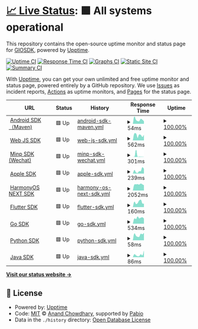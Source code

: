 # [📈 Live Status](https://GIOSDK.github.io/growingio-sdk-upptime): <!--live status--> **🟩 All systems operational**

This repository contains the open-source uptime monitor and status page for [GIOSDK](https://GIOSDK.github.io/growingio-sdk-upptime), powered by [Upptime](https://github.com/upptime/upptime).

[![Uptime CI](https://github.com/GIOSDK/growingio-sdk-upptime/workflows/Uptime%20CI/badge.svg)](https://github.com/GIOSDK/growingio-sdk-upptime/actions?query=workflow%3A%22Uptime+CI%22)
[![Response Time CI](https://github.com/GIOSDK/growingio-sdk-upptime/workflows/Response%20Time%20CI/badge.svg)](https://github.com/GIOSDK/growingio-sdk-upptime/actions?query=workflow%3A%22Response+Time+CI%22)
[![Graphs CI](https://github.com/GIOSDK/growingio-sdk-upptime/workflows/Graphs%20CI/badge.svg)](https://github.com/GIOSDK/growingio-sdk-upptime/actions?query=workflow%3A%22Graphs+CI%22)
[![Static Site CI](https://github.com/GIOSDK/growingio-sdk-upptime/workflows/Static%20Site%20CI/badge.svg)](https://github.com/GIOSDK/growingio-sdk-upptime/actions?query=workflow%3A%22Static+Site+CI%22)
[![Summary CI](https://github.com/GIOSDK/growingio-sdk-upptime/workflows/Summary%20CI/badge.svg)](https://github.com/GIOSDK/growingio-sdk-upptime/actions?query=workflow%3A%22Summary+CI%22)

With [Upptime](https://upptime.js.org), you can get your own unlimited and free uptime monitor and status page, powered entirely by a GitHub repository. We use [Issues](https://github.com/GIOSDK/growingio-sdk-upptime/issues) as incident reports, [Actions](https://github.com/GIOSDK/growingio-sdk-upptime/actions) as uptime monitors, and [Pages](https://GIOSDK.github.io/growingio-sdk-upptime) for the status page.

<!--start: status pages-->
<!-- This summary is generated by Upptime (https://github.com/upptime/upptime) -->
<!-- Do not edit this manually, your changes will be overwritten -->
<!-- prettier-ignore -->
| URL | Status | History | Response Time | Uptime |
| --- | ------ | ------- | ------------- | ------ |
| <img alt="" src="https://icons.duckduckgo.com/ip3/repo.maven.apache.org.ico" height="13"> [Android SDK（Maven)](https://repo.maven.apache.org/maven2/com/growingio/) | 🟩 Up | [android-sdk-maven.yml](https://github.com/GIOSDK/growingio-sdk-upptime/commits/HEAD/history/android-sdk-maven.yml) | <details><summary><img alt="Response time graph" src="./graphs/android-sdk-maven/response-time-week.png" height="20"> 54ms</summary><br><a href="https://GIOSDK.github.io/growingio-sdk-upptime/history/android-sdk-maven"><img alt="Response time 69" src="https://img.shields.io/endpoint?url=https%3A%2F%2Fraw.githubusercontent.com%2FGIOSDK%2Fgrowingio-sdk-upptime%2FHEAD%2Fapi%2Fandroid-sdk-maven%2Fresponse-time.json"></a><br><a href="https://GIOSDK.github.io/growingio-sdk-upptime/history/android-sdk-maven"><img alt="24-hour response time 34" src="https://img.shields.io/endpoint?url=https%3A%2F%2Fraw.githubusercontent.com%2FGIOSDK%2Fgrowingio-sdk-upptime%2FHEAD%2Fapi%2Fandroid-sdk-maven%2Fresponse-time-day.json"></a><br><a href="https://GIOSDK.github.io/growingio-sdk-upptime/history/android-sdk-maven"><img alt="7-day response time 54" src="https://img.shields.io/endpoint?url=https%3A%2F%2Fraw.githubusercontent.com%2FGIOSDK%2Fgrowingio-sdk-upptime%2FHEAD%2Fapi%2Fandroid-sdk-maven%2Fresponse-time-week.json"></a><br><a href="https://GIOSDK.github.io/growingio-sdk-upptime/history/android-sdk-maven"><img alt="30-day response time 75" src="https://img.shields.io/endpoint?url=https%3A%2F%2Fraw.githubusercontent.com%2FGIOSDK%2Fgrowingio-sdk-upptime%2FHEAD%2Fapi%2Fandroid-sdk-maven%2Fresponse-time-month.json"></a><br><a href="https://GIOSDK.github.io/growingio-sdk-upptime/history/android-sdk-maven"><img alt="1-year response time 69" src="https://img.shields.io/endpoint?url=https%3A%2F%2Fraw.githubusercontent.com%2FGIOSDK%2Fgrowingio-sdk-upptime%2FHEAD%2Fapi%2Fandroid-sdk-maven%2Fresponse-time-year.json"></a></details> | <details><summary><a href="https://GIOSDK.github.io/growingio-sdk-upptime/history/android-sdk-maven">100.00%</a></summary><a href="https://GIOSDK.github.io/growingio-sdk-upptime/history/android-sdk-maven"><img alt="All-time uptime 100.00%" src="https://img.shields.io/endpoint?url=https%3A%2F%2Fraw.githubusercontent.com%2FGIOSDK%2Fgrowingio-sdk-upptime%2FHEAD%2Fapi%2Fandroid-sdk-maven%2Fuptime.json"></a><br><a href="https://GIOSDK.github.io/growingio-sdk-upptime/history/android-sdk-maven"><img alt="24-hour uptime 100.00%" src="https://img.shields.io/endpoint?url=https%3A%2F%2Fraw.githubusercontent.com%2FGIOSDK%2Fgrowingio-sdk-upptime%2FHEAD%2Fapi%2Fandroid-sdk-maven%2Fuptime-day.json"></a><br><a href="https://GIOSDK.github.io/growingio-sdk-upptime/history/android-sdk-maven"><img alt="7-day uptime 100.00%" src="https://img.shields.io/endpoint?url=https%3A%2F%2Fraw.githubusercontent.com%2FGIOSDK%2Fgrowingio-sdk-upptime%2FHEAD%2Fapi%2Fandroid-sdk-maven%2Fuptime-week.json"></a><br><a href="https://GIOSDK.github.io/growingio-sdk-upptime/history/android-sdk-maven"><img alt="30-day uptime 100.00%" src="https://img.shields.io/endpoint?url=https%3A%2F%2Fraw.githubusercontent.com%2FGIOSDK%2Fgrowingio-sdk-upptime%2FHEAD%2Fapi%2Fandroid-sdk-maven%2Fuptime-month.json"></a><br><a href="https://GIOSDK.github.io/growingio-sdk-upptime/history/android-sdk-maven"><img alt="1-year uptime 100.00%" src="https://img.shields.io/endpoint?url=https%3A%2F%2Fraw.githubusercontent.com%2FGIOSDK%2Fgrowingio-sdk-upptime%2FHEAD%2Fapi%2Fandroid-sdk-maven%2Fuptime-year.json"></a></details>
| <img alt="" src="https://icons.duckduckgo.com/ip3/assets.giocdn.com.ico" height="13"> [Web JS SDK](https://assets.giocdn.com/sdk/webjs/gdp-full.js) | 🟩 Up | [web-js-sdk.yml](https://github.com/GIOSDK/growingio-sdk-upptime/commits/HEAD/history/web-js-sdk.yml) | <details><summary><img alt="Response time graph" src="./graphs/web-js-sdk/response-time-week.png" height="20"> 562ms</summary><br><a href="https://GIOSDK.github.io/growingio-sdk-upptime/history/web-js-sdk"><img alt="Response time 506" src="https://img.shields.io/endpoint?url=https%3A%2F%2Fraw.githubusercontent.com%2FGIOSDK%2Fgrowingio-sdk-upptime%2FHEAD%2Fapi%2Fweb-js-sdk%2Fresponse-time.json"></a><br><a href="https://GIOSDK.github.io/growingio-sdk-upptime/history/web-js-sdk"><img alt="24-hour response time 584" src="https://img.shields.io/endpoint?url=https%3A%2F%2Fraw.githubusercontent.com%2FGIOSDK%2Fgrowingio-sdk-upptime%2FHEAD%2Fapi%2Fweb-js-sdk%2Fresponse-time-day.json"></a><br><a href="https://GIOSDK.github.io/growingio-sdk-upptime/history/web-js-sdk"><img alt="7-day response time 562" src="https://img.shields.io/endpoint?url=https%3A%2F%2Fraw.githubusercontent.com%2FGIOSDK%2Fgrowingio-sdk-upptime%2FHEAD%2Fapi%2Fweb-js-sdk%2Fresponse-time-week.json"></a><br><a href="https://GIOSDK.github.io/growingio-sdk-upptime/history/web-js-sdk"><img alt="30-day response time 489" src="https://img.shields.io/endpoint?url=https%3A%2F%2Fraw.githubusercontent.com%2FGIOSDK%2Fgrowingio-sdk-upptime%2FHEAD%2Fapi%2Fweb-js-sdk%2Fresponse-time-month.json"></a><br><a href="https://GIOSDK.github.io/growingio-sdk-upptime/history/web-js-sdk"><img alt="1-year response time 506" src="https://img.shields.io/endpoint?url=https%3A%2F%2Fraw.githubusercontent.com%2FGIOSDK%2Fgrowingio-sdk-upptime%2FHEAD%2Fapi%2Fweb-js-sdk%2Fresponse-time-year.json"></a></details> | <details><summary><a href="https://GIOSDK.github.io/growingio-sdk-upptime/history/web-js-sdk">100.00%</a></summary><a href="https://GIOSDK.github.io/growingio-sdk-upptime/history/web-js-sdk"><img alt="All-time uptime 100.00%" src="https://img.shields.io/endpoint?url=https%3A%2F%2Fraw.githubusercontent.com%2FGIOSDK%2Fgrowingio-sdk-upptime%2FHEAD%2Fapi%2Fweb-js-sdk%2Fuptime.json"></a><br><a href="https://GIOSDK.github.io/growingio-sdk-upptime/history/web-js-sdk"><img alt="24-hour uptime 100.00%" src="https://img.shields.io/endpoint?url=https%3A%2F%2Fraw.githubusercontent.com%2FGIOSDK%2Fgrowingio-sdk-upptime%2FHEAD%2Fapi%2Fweb-js-sdk%2Fuptime-day.json"></a><br><a href="https://GIOSDK.github.io/growingio-sdk-upptime/history/web-js-sdk"><img alt="7-day uptime 100.00%" src="https://img.shields.io/endpoint?url=https%3A%2F%2Fraw.githubusercontent.com%2FGIOSDK%2Fgrowingio-sdk-upptime%2FHEAD%2Fapi%2Fweb-js-sdk%2Fuptime-week.json"></a><br><a href="https://GIOSDK.github.io/growingio-sdk-upptime/history/web-js-sdk"><img alt="30-day uptime 100.00%" src="https://img.shields.io/endpoint?url=https%3A%2F%2Fraw.githubusercontent.com%2FGIOSDK%2Fgrowingio-sdk-upptime%2FHEAD%2Fapi%2Fweb-js-sdk%2Fuptime-month.json"></a><br><a href="https://GIOSDK.github.io/growingio-sdk-upptime/history/web-js-sdk"><img alt="1-year uptime 100.00%" src="https://img.shields.io/endpoint?url=https%3A%2F%2Fraw.githubusercontent.com%2FGIOSDK%2Fgrowingio-sdk-upptime%2FHEAD%2Fapi%2Fweb-js-sdk%2Fuptime-year.json"></a></details>
| <img alt="" src="https://icons.duckduckgo.com/ip3/assets.giocdn.com.ico" height="13"> [Minp SDK (Wechat)](https://assets.giocdn.com/sdk/minip/4.4.1/gio-wechat.js) | 🟩 Up | [minp-sdk-wechat.yml](https://github.com/GIOSDK/growingio-sdk-upptime/commits/HEAD/history/minp-sdk-wechat.yml) | <details><summary><img alt="Response time graph" src="./graphs/minp-sdk-wechat/response-time-week.png" height="20"> 301ms</summary><br><a href="https://GIOSDK.github.io/growingio-sdk-upptime/history/minp-sdk-wechat"><img alt="Response time 220" src="https://img.shields.io/endpoint?url=https%3A%2F%2Fraw.githubusercontent.com%2FGIOSDK%2Fgrowingio-sdk-upptime%2FHEAD%2Fapi%2Fminp-sdk-wechat%2Fresponse-time.json"></a><br><a href="https://GIOSDK.github.io/growingio-sdk-upptime/history/minp-sdk-wechat"><img alt="24-hour response time 12" src="https://img.shields.io/endpoint?url=https%3A%2F%2Fraw.githubusercontent.com%2FGIOSDK%2Fgrowingio-sdk-upptime%2FHEAD%2Fapi%2Fminp-sdk-wechat%2Fresponse-time-day.json"></a><br><a href="https://GIOSDK.github.io/growingio-sdk-upptime/history/minp-sdk-wechat"><img alt="7-day response time 301" src="https://img.shields.io/endpoint?url=https%3A%2F%2Fraw.githubusercontent.com%2FGIOSDK%2Fgrowingio-sdk-upptime%2FHEAD%2Fapi%2Fminp-sdk-wechat%2Fresponse-time-week.json"></a><br><a href="https://GIOSDK.github.io/growingio-sdk-upptime/history/minp-sdk-wechat"><img alt="30-day response time 86" src="https://img.shields.io/endpoint?url=https%3A%2F%2Fraw.githubusercontent.com%2FGIOSDK%2Fgrowingio-sdk-upptime%2FHEAD%2Fapi%2Fminp-sdk-wechat%2Fresponse-time-month.json"></a><br><a href="https://GIOSDK.github.io/growingio-sdk-upptime/history/minp-sdk-wechat"><img alt="1-year response time 220" src="https://img.shields.io/endpoint?url=https%3A%2F%2Fraw.githubusercontent.com%2FGIOSDK%2Fgrowingio-sdk-upptime%2FHEAD%2Fapi%2Fminp-sdk-wechat%2Fresponse-time-year.json"></a></details> | <details><summary><a href="https://GIOSDK.github.io/growingio-sdk-upptime/history/minp-sdk-wechat">100.00%</a></summary><a href="https://GIOSDK.github.io/growingio-sdk-upptime/history/minp-sdk-wechat"><img alt="All-time uptime 100.00%" src="https://img.shields.io/endpoint?url=https%3A%2F%2Fraw.githubusercontent.com%2FGIOSDK%2Fgrowingio-sdk-upptime%2FHEAD%2Fapi%2Fminp-sdk-wechat%2Fuptime.json"></a><br><a href="https://GIOSDK.github.io/growingio-sdk-upptime/history/minp-sdk-wechat"><img alt="24-hour uptime 100.00%" src="https://img.shields.io/endpoint?url=https%3A%2F%2Fraw.githubusercontent.com%2FGIOSDK%2Fgrowingio-sdk-upptime%2FHEAD%2Fapi%2Fminp-sdk-wechat%2Fuptime-day.json"></a><br><a href="https://GIOSDK.github.io/growingio-sdk-upptime/history/minp-sdk-wechat"><img alt="7-day uptime 100.00%" src="https://img.shields.io/endpoint?url=https%3A%2F%2Fraw.githubusercontent.com%2FGIOSDK%2Fgrowingio-sdk-upptime%2FHEAD%2Fapi%2Fminp-sdk-wechat%2Fuptime-week.json"></a><br><a href="https://GIOSDK.github.io/growingio-sdk-upptime/history/minp-sdk-wechat"><img alt="30-day uptime 100.00%" src="https://img.shields.io/endpoint?url=https%3A%2F%2Fraw.githubusercontent.com%2FGIOSDK%2Fgrowingio-sdk-upptime%2FHEAD%2Fapi%2Fminp-sdk-wechat%2Fuptime-month.json"></a><br><a href="https://GIOSDK.github.io/growingio-sdk-upptime/history/minp-sdk-wechat"><img alt="1-year uptime 100.00%" src="https://img.shields.io/endpoint?url=https%3A%2F%2Fraw.githubusercontent.com%2FGIOSDK%2Fgrowingio-sdk-upptime%2FHEAD%2Fapi%2Fminp-sdk-wechat%2Fuptime-year.json"></a></details>
| <img alt="" src="https://icons.duckduckgo.com/ip3/cdn.jsdelivr.net.ico" height="13"> [Apple SDK](https://cdn.jsdelivr.net/cocoa/Specs/6/9/7/GrowingAnalytics/4.7.0/GrowingAnalytics.podspec.json) | 🟩 Up | [apple-sdk.yml](https://github.com/GIOSDK/growingio-sdk-upptime/commits/HEAD/history/apple-sdk.yml) | <details><summary><img alt="Response time graph" src="./graphs/apple-sdk/response-time-week.png" height="20"> 239ms</summary><br><a href="https://GIOSDK.github.io/growingio-sdk-upptime/history/apple-sdk"><img alt="Response time 220" src="https://img.shields.io/endpoint?url=https%3A%2F%2Fraw.githubusercontent.com%2FGIOSDK%2Fgrowingio-sdk-upptime%2FHEAD%2Fapi%2Fapple-sdk%2Fresponse-time.json"></a><br><a href="https://GIOSDK.github.io/growingio-sdk-upptime/history/apple-sdk"><img alt="24-hour response time 386" src="https://img.shields.io/endpoint?url=https%3A%2F%2Fraw.githubusercontent.com%2FGIOSDK%2Fgrowingio-sdk-upptime%2FHEAD%2Fapi%2Fapple-sdk%2Fresponse-time-day.json"></a><br><a href="https://GIOSDK.github.io/growingio-sdk-upptime/history/apple-sdk"><img alt="7-day response time 239" src="https://img.shields.io/endpoint?url=https%3A%2F%2Fraw.githubusercontent.com%2FGIOSDK%2Fgrowingio-sdk-upptime%2FHEAD%2Fapi%2Fapple-sdk%2Fresponse-time-week.json"></a><br><a href="https://GIOSDK.github.io/growingio-sdk-upptime/history/apple-sdk"><img alt="30-day response time 261" src="https://img.shields.io/endpoint?url=https%3A%2F%2Fraw.githubusercontent.com%2FGIOSDK%2Fgrowingio-sdk-upptime%2FHEAD%2Fapi%2Fapple-sdk%2Fresponse-time-month.json"></a><br><a href="https://GIOSDK.github.io/growingio-sdk-upptime/history/apple-sdk"><img alt="1-year response time 220" src="https://img.shields.io/endpoint?url=https%3A%2F%2Fraw.githubusercontent.com%2FGIOSDK%2Fgrowingio-sdk-upptime%2FHEAD%2Fapi%2Fapple-sdk%2Fresponse-time-year.json"></a></details> | <details><summary><a href="https://GIOSDK.github.io/growingio-sdk-upptime/history/apple-sdk">100.00%</a></summary><a href="https://GIOSDK.github.io/growingio-sdk-upptime/history/apple-sdk"><img alt="All-time uptime 100.00%" src="https://img.shields.io/endpoint?url=https%3A%2F%2Fraw.githubusercontent.com%2FGIOSDK%2Fgrowingio-sdk-upptime%2FHEAD%2Fapi%2Fapple-sdk%2Fuptime.json"></a><br><a href="https://GIOSDK.github.io/growingio-sdk-upptime/history/apple-sdk"><img alt="24-hour uptime 100.00%" src="https://img.shields.io/endpoint?url=https%3A%2F%2Fraw.githubusercontent.com%2FGIOSDK%2Fgrowingio-sdk-upptime%2FHEAD%2Fapi%2Fapple-sdk%2Fuptime-day.json"></a><br><a href="https://GIOSDK.github.io/growingio-sdk-upptime/history/apple-sdk"><img alt="7-day uptime 100.00%" src="https://img.shields.io/endpoint?url=https%3A%2F%2Fraw.githubusercontent.com%2FGIOSDK%2Fgrowingio-sdk-upptime%2FHEAD%2Fapi%2Fapple-sdk%2Fuptime-week.json"></a><br><a href="https://GIOSDK.github.io/growingio-sdk-upptime/history/apple-sdk"><img alt="30-day uptime 100.00%" src="https://img.shields.io/endpoint?url=https%3A%2F%2Fraw.githubusercontent.com%2FGIOSDK%2Fgrowingio-sdk-upptime%2FHEAD%2Fapi%2Fapple-sdk%2Fuptime-month.json"></a><br><a href="https://GIOSDK.github.io/growingio-sdk-upptime/history/apple-sdk"><img alt="1-year uptime 100.00%" src="https://img.shields.io/endpoint?url=https%3A%2F%2Fraw.githubusercontent.com%2FGIOSDK%2Fgrowingio-sdk-upptime%2FHEAD%2Fapi%2Fapple-sdk%2Fuptime-year.json"></a></details>
| <img alt="" src="https://icons.duckduckgo.com/ip3/repo.harmonyos.com.ico" height="13"> [HarmonyOS NEXT SDK](https://repo.harmonyos.com/ohpm/@growingio/analytics/-/analytics-2.3.0.har) | 🟩 Up | [harmony-os-next-sdk.yml](https://github.com/GIOSDK/growingio-sdk-upptime/commits/HEAD/history/harmony-os-next-sdk.yml) | <details><summary><img alt="Response time graph" src="./graphs/harmony-os-next-sdk/response-time-week.png" height="20"> 2052ms</summary><br><a href="https://GIOSDK.github.io/growingio-sdk-upptime/history/harmony-os-next-sdk"><img alt="Response time 2131" src="https://img.shields.io/endpoint?url=https%3A%2F%2Fraw.githubusercontent.com%2FGIOSDK%2Fgrowingio-sdk-upptime%2FHEAD%2Fapi%2Fharmony-os-next-sdk%2Fresponse-time.json"></a><br><a href="https://GIOSDK.github.io/growingio-sdk-upptime/history/harmony-os-next-sdk"><img alt="24-hour response time 1786" src="https://img.shields.io/endpoint?url=https%3A%2F%2Fraw.githubusercontent.com%2FGIOSDK%2Fgrowingio-sdk-upptime%2FHEAD%2Fapi%2Fharmony-os-next-sdk%2Fresponse-time-day.json"></a><br><a href="https://GIOSDK.github.io/growingio-sdk-upptime/history/harmony-os-next-sdk"><img alt="7-day response time 2052" src="https://img.shields.io/endpoint?url=https%3A%2F%2Fraw.githubusercontent.com%2FGIOSDK%2Fgrowingio-sdk-upptime%2FHEAD%2Fapi%2Fharmony-os-next-sdk%2Fresponse-time-week.json"></a><br><a href="https://GIOSDK.github.io/growingio-sdk-upptime/history/harmony-os-next-sdk"><img alt="30-day response time 2094" src="https://img.shields.io/endpoint?url=https%3A%2F%2Fraw.githubusercontent.com%2FGIOSDK%2Fgrowingio-sdk-upptime%2FHEAD%2Fapi%2Fharmony-os-next-sdk%2Fresponse-time-month.json"></a><br><a href="https://GIOSDK.github.io/growingio-sdk-upptime/history/harmony-os-next-sdk"><img alt="1-year response time 2131" src="https://img.shields.io/endpoint?url=https%3A%2F%2Fraw.githubusercontent.com%2FGIOSDK%2Fgrowingio-sdk-upptime%2FHEAD%2Fapi%2Fharmony-os-next-sdk%2Fresponse-time-year.json"></a></details> | <details><summary><a href="https://GIOSDK.github.io/growingio-sdk-upptime/history/harmony-os-next-sdk">100.00%</a></summary><a href="https://GIOSDK.github.io/growingio-sdk-upptime/history/harmony-os-next-sdk"><img alt="All-time uptime 99.98%" src="https://img.shields.io/endpoint?url=https%3A%2F%2Fraw.githubusercontent.com%2FGIOSDK%2Fgrowingio-sdk-upptime%2FHEAD%2Fapi%2Fharmony-os-next-sdk%2Fuptime.json"></a><br><a href="https://GIOSDK.github.io/growingio-sdk-upptime/history/harmony-os-next-sdk"><img alt="24-hour uptime 100.00%" src="https://img.shields.io/endpoint?url=https%3A%2F%2Fraw.githubusercontent.com%2FGIOSDK%2Fgrowingio-sdk-upptime%2FHEAD%2Fapi%2Fharmony-os-next-sdk%2Fuptime-day.json"></a><br><a href="https://GIOSDK.github.io/growingio-sdk-upptime/history/harmony-os-next-sdk"><img alt="7-day uptime 100.00%" src="https://img.shields.io/endpoint?url=https%3A%2F%2Fraw.githubusercontent.com%2FGIOSDK%2Fgrowingio-sdk-upptime%2FHEAD%2Fapi%2Fharmony-os-next-sdk%2Fuptime-week.json"></a><br><a href="https://GIOSDK.github.io/growingio-sdk-upptime/history/harmony-os-next-sdk"><img alt="30-day uptime 99.87%" src="https://img.shields.io/endpoint?url=https%3A%2F%2Fraw.githubusercontent.com%2FGIOSDK%2Fgrowingio-sdk-upptime%2FHEAD%2Fapi%2Fharmony-os-next-sdk%2Fuptime-month.json"></a><br><a href="https://GIOSDK.github.io/growingio-sdk-upptime/history/harmony-os-next-sdk"><img alt="1-year uptime 99.98%" src="https://img.shields.io/endpoint?url=https%3A%2F%2Fraw.githubusercontent.com%2FGIOSDK%2Fgrowingio-sdk-upptime%2FHEAD%2Fapi%2Fharmony-os-next-sdk%2Fuptime-year.json"></a></details>
| <img alt="" src="https://icons.duckduckgo.com/ip3/pub.dev.ico" height="13"> [Flutter SDK](https://pub.dev/api/archives/growingio_flutter_plugin-4.3.2.tar.gz) | 🟩 Up | [flutter-sdk.yml](https://github.com/GIOSDK/growingio-sdk-upptime/commits/HEAD/history/flutter-sdk.yml) | <details><summary><img alt="Response time graph" src="./graphs/flutter-sdk/response-time-week.png" height="20"> 160ms</summary><br><a href="https://GIOSDK.github.io/growingio-sdk-upptime/history/flutter-sdk"><img alt="Response time 210" src="https://img.shields.io/endpoint?url=https%3A%2F%2Fraw.githubusercontent.com%2FGIOSDK%2Fgrowingio-sdk-upptime%2FHEAD%2Fapi%2Fflutter-sdk%2Fresponse-time.json"></a><br><a href="https://GIOSDK.github.io/growingio-sdk-upptime/history/flutter-sdk"><img alt="24-hour response time 112" src="https://img.shields.io/endpoint?url=https%3A%2F%2Fraw.githubusercontent.com%2FGIOSDK%2Fgrowingio-sdk-upptime%2FHEAD%2Fapi%2Fflutter-sdk%2Fresponse-time-day.json"></a><br><a href="https://GIOSDK.github.io/growingio-sdk-upptime/history/flutter-sdk"><img alt="7-day response time 160" src="https://img.shields.io/endpoint?url=https%3A%2F%2Fraw.githubusercontent.com%2FGIOSDK%2Fgrowingio-sdk-upptime%2FHEAD%2Fapi%2Fflutter-sdk%2Fresponse-time-week.json"></a><br><a href="https://GIOSDK.github.io/growingio-sdk-upptime/history/flutter-sdk"><img alt="30-day response time 144" src="https://img.shields.io/endpoint?url=https%3A%2F%2Fraw.githubusercontent.com%2FGIOSDK%2Fgrowingio-sdk-upptime%2FHEAD%2Fapi%2Fflutter-sdk%2Fresponse-time-month.json"></a><br><a href="https://GIOSDK.github.io/growingio-sdk-upptime/history/flutter-sdk"><img alt="1-year response time 210" src="https://img.shields.io/endpoint?url=https%3A%2F%2Fraw.githubusercontent.com%2FGIOSDK%2Fgrowingio-sdk-upptime%2FHEAD%2Fapi%2Fflutter-sdk%2Fresponse-time-year.json"></a></details> | <details><summary><a href="https://GIOSDK.github.io/growingio-sdk-upptime/history/flutter-sdk">100.00%</a></summary><a href="https://GIOSDK.github.io/growingio-sdk-upptime/history/flutter-sdk"><img alt="All-time uptime 99.99%" src="https://img.shields.io/endpoint?url=https%3A%2F%2Fraw.githubusercontent.com%2FGIOSDK%2Fgrowingio-sdk-upptime%2FHEAD%2Fapi%2Fflutter-sdk%2Fuptime.json"></a><br><a href="https://GIOSDK.github.io/growingio-sdk-upptime/history/flutter-sdk"><img alt="24-hour uptime 100.00%" src="https://img.shields.io/endpoint?url=https%3A%2F%2Fraw.githubusercontent.com%2FGIOSDK%2Fgrowingio-sdk-upptime%2FHEAD%2Fapi%2Fflutter-sdk%2Fuptime-day.json"></a><br><a href="https://GIOSDK.github.io/growingio-sdk-upptime/history/flutter-sdk"><img alt="7-day uptime 100.00%" src="https://img.shields.io/endpoint?url=https%3A%2F%2Fraw.githubusercontent.com%2FGIOSDK%2Fgrowingio-sdk-upptime%2FHEAD%2Fapi%2Fflutter-sdk%2Fuptime-week.json"></a><br><a href="https://GIOSDK.github.io/growingio-sdk-upptime/history/flutter-sdk"><img alt="30-day uptime 100.00%" src="https://img.shields.io/endpoint?url=https%3A%2F%2Fraw.githubusercontent.com%2FGIOSDK%2Fgrowingio-sdk-upptime%2FHEAD%2Fapi%2Fflutter-sdk%2Fuptime-month.json"></a><br><a href="https://GIOSDK.github.io/growingio-sdk-upptime/history/flutter-sdk"><img alt="1-year uptime 99.99%" src="https://img.shields.io/endpoint?url=https%3A%2F%2Fraw.githubusercontent.com%2FGIOSDK%2Fgrowingio-sdk-upptime%2FHEAD%2Fapi%2Fflutter-sdk%2Fuptime-year.json"></a></details>
| <img alt="" src="https://icons.duckduckgo.com/ip3/github.com.ico" height="13"> [Go SDK](https://github.com/growingio/growingio-sdk-go/tree/v1.0.1) | 🟩 Up | [go-sdk.yml](https://github.com/GIOSDK/growingio-sdk-upptime/commits/HEAD/history/go-sdk.yml) | <details><summary><img alt="Response time graph" src="./graphs/go-sdk/response-time-week.png" height="20"> 534ms</summary><br><a href="https://GIOSDK.github.io/growingio-sdk-upptime/history/go-sdk"><img alt="Response time 516" src="https://img.shields.io/endpoint?url=https%3A%2F%2Fraw.githubusercontent.com%2FGIOSDK%2Fgrowingio-sdk-upptime%2FHEAD%2Fapi%2Fgo-sdk%2Fresponse-time.json"></a><br><a href="https://GIOSDK.github.io/growingio-sdk-upptime/history/go-sdk"><img alt="24-hour response time 484" src="https://img.shields.io/endpoint?url=https%3A%2F%2Fraw.githubusercontent.com%2FGIOSDK%2Fgrowingio-sdk-upptime%2FHEAD%2Fapi%2Fgo-sdk%2Fresponse-time-day.json"></a><br><a href="https://GIOSDK.github.io/growingio-sdk-upptime/history/go-sdk"><img alt="7-day response time 534" src="https://img.shields.io/endpoint?url=https%3A%2F%2Fraw.githubusercontent.com%2FGIOSDK%2Fgrowingio-sdk-upptime%2FHEAD%2Fapi%2Fgo-sdk%2Fresponse-time-week.json"></a><br><a href="https://GIOSDK.github.io/growingio-sdk-upptime/history/go-sdk"><img alt="30-day response time 523" src="https://img.shields.io/endpoint?url=https%3A%2F%2Fraw.githubusercontent.com%2FGIOSDK%2Fgrowingio-sdk-upptime%2FHEAD%2Fapi%2Fgo-sdk%2Fresponse-time-month.json"></a><br><a href="https://GIOSDK.github.io/growingio-sdk-upptime/history/go-sdk"><img alt="1-year response time 516" src="https://img.shields.io/endpoint?url=https%3A%2F%2Fraw.githubusercontent.com%2FGIOSDK%2Fgrowingio-sdk-upptime%2FHEAD%2Fapi%2Fgo-sdk%2Fresponse-time-year.json"></a></details> | <details><summary><a href="https://GIOSDK.github.io/growingio-sdk-upptime/history/go-sdk">100.00%</a></summary><a href="https://GIOSDK.github.io/growingio-sdk-upptime/history/go-sdk"><img alt="All-time uptime 100.00%" src="https://img.shields.io/endpoint?url=https%3A%2F%2Fraw.githubusercontent.com%2FGIOSDK%2Fgrowingio-sdk-upptime%2FHEAD%2Fapi%2Fgo-sdk%2Fuptime.json"></a><br><a href="https://GIOSDK.github.io/growingio-sdk-upptime/history/go-sdk"><img alt="24-hour uptime 100.00%" src="https://img.shields.io/endpoint?url=https%3A%2F%2Fraw.githubusercontent.com%2FGIOSDK%2Fgrowingio-sdk-upptime%2FHEAD%2Fapi%2Fgo-sdk%2Fuptime-day.json"></a><br><a href="https://GIOSDK.github.io/growingio-sdk-upptime/history/go-sdk"><img alt="7-day uptime 100.00%" src="https://img.shields.io/endpoint?url=https%3A%2F%2Fraw.githubusercontent.com%2FGIOSDK%2Fgrowingio-sdk-upptime%2FHEAD%2Fapi%2Fgo-sdk%2Fuptime-week.json"></a><br><a href="https://GIOSDK.github.io/growingio-sdk-upptime/history/go-sdk"><img alt="30-day uptime 100.00%" src="https://img.shields.io/endpoint?url=https%3A%2F%2Fraw.githubusercontent.com%2FGIOSDK%2Fgrowingio-sdk-upptime%2FHEAD%2Fapi%2Fgo-sdk%2Fuptime-month.json"></a><br><a href="https://GIOSDK.github.io/growingio-sdk-upptime/history/go-sdk"><img alt="1-year uptime 100.00%" src="https://img.shields.io/endpoint?url=https%3A%2F%2Fraw.githubusercontent.com%2FGIOSDK%2Fgrowingio-sdk-upptime%2FHEAD%2Fapi%2Fgo-sdk%2Fuptime-year.json"></a></details>
| <img alt="" src="https://icons.duckduckgo.com/ip3/files.pythonhosted.org.ico" height="13"> [Python SDK](https://files.pythonhosted.org/packages/44/68/db719d017a50520c3fdef7958afef5ec67c980117d6b7df713c3ad440cd4/growingio_tracker-1.0.5.tar.gz) | 🟩 Up | [python-sdk.yml](https://github.com/GIOSDK/growingio-sdk-upptime/commits/HEAD/history/python-sdk.yml) | <details><summary><img alt="Response time graph" src="./graphs/python-sdk/response-time-week.png" height="20"> 58ms</summary><br><a href="https://GIOSDK.github.io/growingio-sdk-upptime/history/python-sdk"><img alt="Response time 53" src="https://img.shields.io/endpoint?url=https%3A%2F%2Fraw.githubusercontent.com%2FGIOSDK%2Fgrowingio-sdk-upptime%2FHEAD%2Fapi%2Fpython-sdk%2Fresponse-time.json"></a><br><a href="https://GIOSDK.github.io/growingio-sdk-upptime/history/python-sdk"><img alt="24-hour response time 79" src="https://img.shields.io/endpoint?url=https%3A%2F%2Fraw.githubusercontent.com%2FGIOSDK%2Fgrowingio-sdk-upptime%2FHEAD%2Fapi%2Fpython-sdk%2Fresponse-time-day.json"></a><br><a href="https://GIOSDK.github.io/growingio-sdk-upptime/history/python-sdk"><img alt="7-day response time 58" src="https://img.shields.io/endpoint?url=https%3A%2F%2Fraw.githubusercontent.com%2FGIOSDK%2Fgrowingio-sdk-upptime%2FHEAD%2Fapi%2Fpython-sdk%2Fresponse-time-week.json"></a><br><a href="https://GIOSDK.github.io/growingio-sdk-upptime/history/python-sdk"><img alt="30-day response time 49" src="https://img.shields.io/endpoint?url=https%3A%2F%2Fraw.githubusercontent.com%2FGIOSDK%2Fgrowingio-sdk-upptime%2FHEAD%2Fapi%2Fpython-sdk%2Fresponse-time-month.json"></a><br><a href="https://GIOSDK.github.io/growingio-sdk-upptime/history/python-sdk"><img alt="1-year response time 53" src="https://img.shields.io/endpoint?url=https%3A%2F%2Fraw.githubusercontent.com%2FGIOSDK%2Fgrowingio-sdk-upptime%2FHEAD%2Fapi%2Fpython-sdk%2Fresponse-time-year.json"></a></details> | <details><summary><a href="https://GIOSDK.github.io/growingio-sdk-upptime/history/python-sdk">100.00%</a></summary><a href="https://GIOSDK.github.io/growingio-sdk-upptime/history/python-sdk"><img alt="All-time uptime 100.00%" src="https://img.shields.io/endpoint?url=https%3A%2F%2Fraw.githubusercontent.com%2FGIOSDK%2Fgrowingio-sdk-upptime%2FHEAD%2Fapi%2Fpython-sdk%2Fuptime.json"></a><br><a href="https://GIOSDK.github.io/growingio-sdk-upptime/history/python-sdk"><img alt="24-hour uptime 100.00%" src="https://img.shields.io/endpoint?url=https%3A%2F%2Fraw.githubusercontent.com%2FGIOSDK%2Fgrowingio-sdk-upptime%2FHEAD%2Fapi%2Fpython-sdk%2Fuptime-day.json"></a><br><a href="https://GIOSDK.github.io/growingio-sdk-upptime/history/python-sdk"><img alt="7-day uptime 100.00%" src="https://img.shields.io/endpoint?url=https%3A%2F%2Fraw.githubusercontent.com%2FGIOSDK%2Fgrowingio-sdk-upptime%2FHEAD%2Fapi%2Fpython-sdk%2Fuptime-week.json"></a><br><a href="https://GIOSDK.github.io/growingio-sdk-upptime/history/python-sdk"><img alt="30-day uptime 100.00%" src="https://img.shields.io/endpoint?url=https%3A%2F%2Fraw.githubusercontent.com%2FGIOSDK%2Fgrowingio-sdk-upptime%2FHEAD%2Fapi%2Fpython-sdk%2Fuptime-month.json"></a><br><a href="https://GIOSDK.github.io/growingio-sdk-upptime/history/python-sdk"><img alt="1-year uptime 100.00%" src="https://img.shields.io/endpoint?url=https%3A%2F%2Fraw.githubusercontent.com%2FGIOSDK%2Fgrowingio-sdk-upptime%2FHEAD%2Fapi%2Fpython-sdk%2Fuptime-year.json"></a></details>
| <img alt="" src="https://icons.duckduckgo.com/ip3/repo1.maven.org.ico" height="13"> [Java SDK](https://repo1.maven.org/maven2/io/growing/sdk/java/growingio-java-sdk/1.0.19-cdp/) | 🟩 Up | [java-sdk.yml](https://github.com/GIOSDK/growingio-sdk-upptime/commits/HEAD/history/java-sdk.yml) | <details><summary><img alt="Response time graph" src="./graphs/java-sdk/response-time-week.png" height="20"> 86ms</summary><br><a href="https://GIOSDK.github.io/growingio-sdk-upptime/history/java-sdk"><img alt="Response time 61" src="https://img.shields.io/endpoint?url=https%3A%2F%2Fraw.githubusercontent.com%2FGIOSDK%2Fgrowingio-sdk-upptime%2FHEAD%2Fapi%2Fjava-sdk%2Fresponse-time.json"></a><br><a href="https://GIOSDK.github.io/growingio-sdk-upptime/history/java-sdk"><img alt="24-hour response time 218" src="https://img.shields.io/endpoint?url=https%3A%2F%2Fraw.githubusercontent.com%2FGIOSDK%2Fgrowingio-sdk-upptime%2FHEAD%2Fapi%2Fjava-sdk%2Fresponse-time-day.json"></a><br><a href="https://GIOSDK.github.io/growingio-sdk-upptime/history/java-sdk"><img alt="7-day response time 86" src="https://img.shields.io/endpoint?url=https%3A%2F%2Fraw.githubusercontent.com%2FGIOSDK%2Fgrowingio-sdk-upptime%2FHEAD%2Fapi%2Fjava-sdk%2Fresponse-time-week.json"></a><br><a href="https://GIOSDK.github.io/growingio-sdk-upptime/history/java-sdk"><img alt="30-day response time 59" src="https://img.shields.io/endpoint?url=https%3A%2F%2Fraw.githubusercontent.com%2FGIOSDK%2Fgrowingio-sdk-upptime%2FHEAD%2Fapi%2Fjava-sdk%2Fresponse-time-month.json"></a><br><a href="https://GIOSDK.github.io/growingio-sdk-upptime/history/java-sdk"><img alt="1-year response time 61" src="https://img.shields.io/endpoint?url=https%3A%2F%2Fraw.githubusercontent.com%2FGIOSDK%2Fgrowingio-sdk-upptime%2FHEAD%2Fapi%2Fjava-sdk%2Fresponse-time-year.json"></a></details> | <details><summary><a href="https://GIOSDK.github.io/growingio-sdk-upptime/history/java-sdk">100.00%</a></summary><a href="https://GIOSDK.github.io/growingio-sdk-upptime/history/java-sdk"><img alt="All-time uptime 100.00%" src="https://img.shields.io/endpoint?url=https%3A%2F%2Fraw.githubusercontent.com%2FGIOSDK%2Fgrowingio-sdk-upptime%2FHEAD%2Fapi%2Fjava-sdk%2Fuptime.json"></a><br><a href="https://GIOSDK.github.io/growingio-sdk-upptime/history/java-sdk"><img alt="24-hour uptime 100.00%" src="https://img.shields.io/endpoint?url=https%3A%2F%2Fraw.githubusercontent.com%2FGIOSDK%2Fgrowingio-sdk-upptime%2FHEAD%2Fapi%2Fjava-sdk%2Fuptime-day.json"></a><br><a href="https://GIOSDK.github.io/growingio-sdk-upptime/history/java-sdk"><img alt="7-day uptime 100.00%" src="https://img.shields.io/endpoint?url=https%3A%2F%2Fraw.githubusercontent.com%2FGIOSDK%2Fgrowingio-sdk-upptime%2FHEAD%2Fapi%2Fjava-sdk%2Fuptime-week.json"></a><br><a href="https://GIOSDK.github.io/growingio-sdk-upptime/history/java-sdk"><img alt="30-day uptime 100.00%" src="https://img.shields.io/endpoint?url=https%3A%2F%2Fraw.githubusercontent.com%2FGIOSDK%2Fgrowingio-sdk-upptime%2FHEAD%2Fapi%2Fjava-sdk%2Fuptime-month.json"></a><br><a href="https://GIOSDK.github.io/growingio-sdk-upptime/history/java-sdk"><img alt="1-year uptime 100.00%" src="https://img.shields.io/endpoint?url=https%3A%2F%2Fraw.githubusercontent.com%2FGIOSDK%2Fgrowingio-sdk-upptime%2FHEAD%2Fapi%2Fjava-sdk%2Fuptime-year.json"></a></details>

<!--end: status pages-->

[**Visit our status website →**](https://GIOSDK.github.io/growingio-sdk-upptime)

## 📄 License

- Powered by: [Upptime](https://github.com/upptime/upptime)
- Code: [MIT](./LICENSE) © [Anand Chowdhary](https://anandchowdhary.com), supported by [Pabio](https://pabio.com)
- Data in the `./history` directory: [Open Database License](https://opendatacommons.org/licenses/odbl/1-0/)
